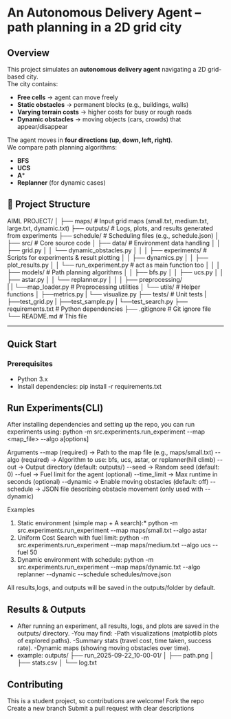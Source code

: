 # An Autonomous Delivery Agent – path planning in a 2D grid city

##  Overview
This project simulates an **autonomous delivery agent** navigating a 2D grid-based city.  
The city contains:
- **Free cells** → agent can move freely
- **Static obstacles** → permanent blocks (e.g., buildings, walls)
- **Varying terrain costs** → higher costs for busy or rough roads
- **Dynamic obstacles** → moving objects (cars, crowds) that appear/disappear

The agent moves in **four directions (up, down, left, right)**.  
We compare path planning algorithms:
- **BFS**
- **UCS**
- **A***
- **Replanner** (for dynamic cases)

## 📂 Project Structure
AIML PROJECT/
│
├── maps/                           # Input grid maps (small.txt, medium.txt, large.txt, dynamic.txt)
├── outputs/                        # Logs, plots, and results generated from experiments
├── schedule/                       # Scheduling files (e.g., schedule.json)
│
├── src/                            # Core source code
│ ├── data/                         # Environment data handling
│ │ ├── grid.py
│ │ └── dynamic_obstacles.py
│ │
│ ├── experiments/                  # Scripts for experiments & result plotting
│ │ ├── dynamics.py
│ │ ├── plot_results.py
│ │ └── run_experiment.py            # act as main function too
│ │
│ ├── models/                        # Path planning algorithms
│ │ ├── bfs.py
│ │ ├── ucs.py
│ │ ├── astar.py
│ │ └── replanner.py
│ │
│ ├── preprocessing/   
| | └──map_loader.py                 # Preprocessing utilities
│ └── utils/                         # Helper functions
│    ├──metrics.py
|    └── visualize.py
├── tests/                           # Unit tests
|    ├──test_grid.py
|    ├──test_sample.py
|    └──test_search.py
├── requirements.txt                 # Python dependencies
├── .gitignore                       # Git ignore file
└── README.md                        # This file


---

##  Quick Start

### Prerequisites
- Python 3.x  
- Install dependencies:
  pip install -r requirements.txt

## Run Experiments(CLI)
After installing dependencies and setting up the repo, you can run experiments using:
python -m src.experiments.run_experiment --map <map_file> --algo a<algorithm>[options]

Arguments
--map (required) → Path to the map file (e.g., maps/small.txt)
--algo (required) → Algorithm to use: bfs, ucs, astar, or replanner(hill climb)
--out → Output directory (default: outputs/)
--seed → Random seed (default: 0)
--fuel → Fuel limit for the agent (optional)
--time_limit → Max runtime in seconds (optional)
--dynamic → Enable moving obstacles (default: off)
--schedule → JSON file describing obstacle movement (only used with --dynamic)

Examples
1. Static environment (simple map + A search):*
python -m src.experiments.run_experiment --map maps/small.txt --algo astar
2. Uniform Cost Search with fuel limit:
python -m src.experiments.run_experiment --map maps/medium.txt --algo ucs --fuel 50
3. Dynamic environment with schedule:
python -m src.experiments.run_experiment --map maps/dynamic.txt --algo replanner --dynamic --schedule schedules/move.json


All results,logs, and outputs will be saved in the outputs/folder by default.

## Results & Outputs
 - After running an experiment, all results, logs, and plots are saved in the outputs/ directory.
 -You may find:
     -Path visualizations (matplotlib plots of explored paths).
     -Summary stats (travel cost, time taken, success rate).
     -Dynamic maps (showing moving obstacles over time).
 - example:
       outputs/
         ├── run_2025-09-22_10-00-01/
         │   ├── path.png
         │   ├── stats.csv
         │   └── log.txt


## Contributing
  This is a student project, so contributions are welcome!
     Fork the repo
     Create a new branch
     Submit a pull request with clear descriptions